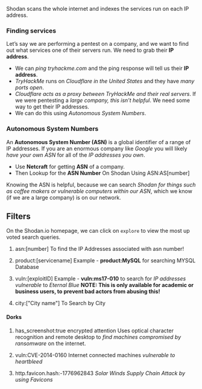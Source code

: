 Shodan scans the whole internet and indexes the services run on each IP address.

### Finding services
Let’s say we are performing a pentest on a company, and we want to find out what services one of their servers run. We need to grab their **IP address**.
- We can *ping tryhackme.com* and the ping response will tell us their **IP address**.
- *TryHackMe* runs on *Cloudflare in the United States* and they have *many ports open*.
- *Cloudflare acts as a proxy between TryHackMe and their real servers*. If we were pentesting a *large company, this isn’t helpful*. We need some way to get their IP addresses.
- We can do this using *Autonomous System Numbers*.


### Autonomous System Numbers
An **Autonomous System Number (ASN)** is a global identifier of a range of IP addresses. If you are an enormous company like *Google* you will likely *have your own ASN* for all of the *IP addresses you own*.
- Use **Netcraft** for getting **ASN** of a company.
- Then Lookup for the **ASN Number** On Shodan Using ASN:AS[number]

Knowing the ASN is helpful, because we can search *Shodan for things such as coffee makers or vulnerable computers within our ASN*, which we know (if we are a large company) is on our network.


## Filters
On the Shodan.io homepage, we can click on `explore` to view the most up voted search queries.


1) asn:[number]
To find the IP Addresses associated with asn number!


2) product:[servicename]
Example -  **product:MySQL** for searching MYSQL Database


3) vuln:[exploitID]
Example - **vuln:ms17-010** to search for *IP addresses vulnerable* to *Eternal Blue*
**NOTE: This is only available for academic or business users, to prevent bad actors from abusing this!**


4) city:["City name"]
To Search by City



#### Dorks
1) has_screenshot:true encrypted attention
Uses optical character recognition and remote desktop to *find machines compromised by ransomware* on the internet.


2) vuln:CVE-2014-0160
Internet connected machines *vulnerable to heartbleed*

3) http.favicon.hash:-1776962843
*Solar Winds Supply Chain Attack by using Favicons*